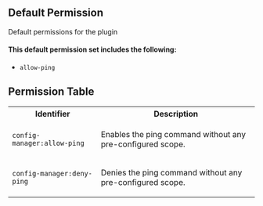 ## Default Permission

Default permissions for the plugin

#### This default permission set includes the following:

- `allow-ping`

## Permission Table

<table>
<tr>
<th>Identifier</th>
<th>Description</th>
</tr>


<tr>
<td>

`config-manager:allow-ping`

</td>
<td>

Enables the ping command without any pre-configured scope.

</td>
</tr>

<tr>
<td>

`config-manager:deny-ping`

</td>
<td>

Denies the ping command without any pre-configured scope.

</td>
</tr>
</table>
